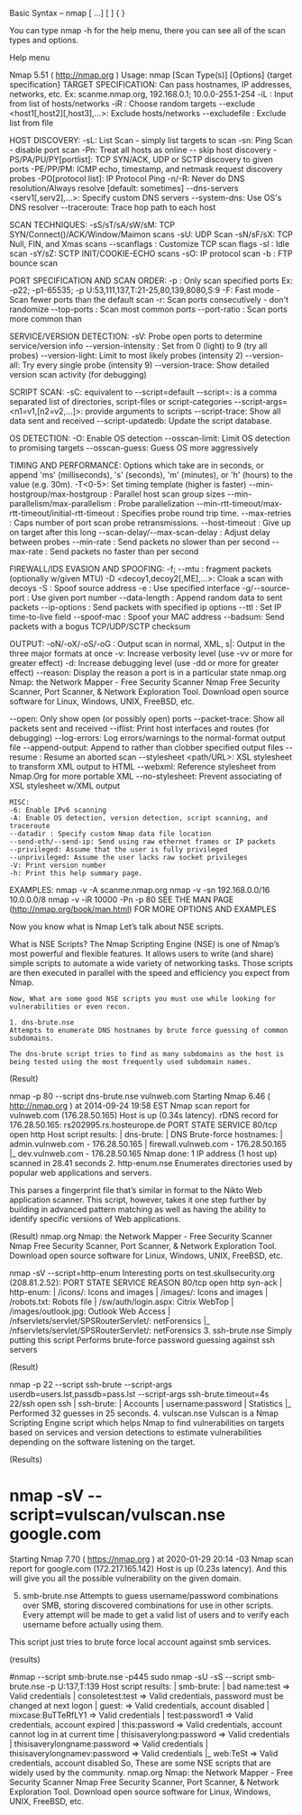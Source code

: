 
Basic Syntax – nmap [ <Scan Type> ...] [ <Options> ] { <targe specification> }

You can type nmap -h for the help menu, there you can see all of the scan types and options.

Help menu

  Nmap 5.51 ( http://nmap.org )
  Usage: nmap [Scan Type(s)] [Options] {target specification}
  TARGET SPECIFICATION:
    Can pass hostnames, IP addresses, networks, etc.
    Ex: scanme.nmap.org, 192.168.0.1; 10.0.0-255.1-254
    -iL : Input from list of hosts/networks
    -iR : Choose random targets
    --exclude <host1[,host2][,host3],...>: Exclude hosts/networks
    --excludefile : Exclude list from file

  HOST DISCOVERY:
    -sL: List Scan - simply list targets to scan
    -sn: Ping Scan - disable port scan
    -Pn: Treat all hosts as online -- skip host discovery
    -PS/PA/PU/PY[portlist]: TCP SYN/ACK, UDP or SCTP discovery to given ports
    -PE/PP/PM: ICMP echo, timestamp, and netmask request discovery probes
    -PO[protocol list]: IP Protocol Ping
    -n/-R: Never do DNS resolution/Always resolve [default: sometimes]
    --dns-servers <serv1[,serv2],...>: Specify custom DNS servers
    --system-dns: Use OS's DNS resolver
    --traceroute: Trace hop path to each host

  SCAN TECHNIQUES:
    -sS/sT/sA/sW/sM: TCP SYN/Connect()/ACK/Window/Maimon scans
    -sU: UDP Scan
    -sN/sF/sX: TCP Null, FIN, and Xmas scans
    --scanflags : Customize TCP scan flags
    -sI : Idle scan
    -sY/sZ: SCTP INIT/COOKIE-ECHO scans
    -sO: IP protocol scan
    -b : FTP bounce scan

  PORT SPECIFICATION AND SCAN ORDER:
    -p : Only scan specified ports
      Ex: -p22; -p1-65535; -p U:53,111,137,T:21-25,80,139,8080,S:9
    -F: Fast mode - Scan fewer ports than the default scan
    -r: Scan ports consecutively - don't randomize
    --top-ports : Scan  most common ports
    --port-ratio : Scan ports more common than 

  SERVICE/VERSION DETECTION:
    -sV: Probe open ports to determine service/version info
    --version-intensity : Set from 0 (light) to 9 (try all probes)
    --version-light: Limit to most likely probes (intensity 2)
    --version-all: Try every single probe (intensity 9)
    --version-trace: Show detailed version scan activity (for debugging)

  SCRIPT SCAN:
    -sC: equivalent to --script=default
    --script=:  is a comma separated list of
             directories, script-files or script-categories
    --script-args=<n1=v1,[n2=v2,...]>: provide arguments to scripts
    --script-trace: Show all data sent and received
    --script-updatedb: Update the script database.

  OS DETECTION:
    -O: Enable OS detection
    --osscan-limit: Limit OS detection to promising targets
    --osscan-guess: Guess OS more aggressively

  TIMING AND PERFORMANCE:
    Options which take  are in seconds, or append 'ms' (milliseconds),
    's' (seconds), 'm' (minutes), or 'h' (hours) to the value (e.g. 30m).
    -T<0-5>: Set timing template (higher is faster)
    --min-hostgroup/max-hostgroup : Parallel host scan group sizes
    --min-parallelism/max-parallelism : Probe parallelization
    --min-rtt-timeout/max-rtt-timeout/initial-rtt-timeout : Specifies
        probe round trip time.
    --max-retries : Caps number of port scan probe retransmissions.
    --host-timeout : Give up on target after this long
    --scan-delay/--max-scan-delay : Adjust delay between probes
    --min-rate : Send packets no slower than  per second
    --max-rate : Send packets no faster than  per second

  FIREWALL/IDS EVASION AND SPOOFING:
    -f; --mtu : fragment packets (optionally w/given MTU)
    -D <decoy1,decoy2[,ME],...>: Cloak a scan with decoys
    -S : Spoof source address
    -e : Use specified interface
    -g/--source-port : Use given port number
    --data-length : Append random data to sent packets
    --ip-options : Send packets with specified ip options
    --ttl : Set IP time-to-live field
    --spoof-mac : Spoof your MAC address
    --badsum: Send packets with a bogus TCP/UDP/SCTP checksum

  OUTPUT:
    -oN/-oX/-oS/-oG : Output scan in normal, XML, s|: Output in the three major formats at once
    -v: Increase verbosity level (use -vv or more for greater effect)
    -d: Increase debugging level (use -dd or more for greater effect)
    --reason: Display the reason a port is in a particular state
  nmap.org
  Nmap: the Network Mapper - Free Security Scanner
  Nmap Free Security Scanner, Port Scanner, & Network Exploration Tool. Download open source software for Linux, Windows, UNIX, FreeBSD, etc.


  --open: Only show open (or possibly open) ports
    --packet-trace: Show all packets sent and received
    --iflist: Print host interfaces and routes (for debugging)
    --log-errors: Log errors/warnings to the normal-format output file
    --append-output: Append to rather than clobber specified output files
    --resume : Resume an aborted scan
    --stylesheet <path/URL>: XSL stylesheet to transform XML output to HTML
    --webxml: Reference stylesheet from Nmap.Org for more portable XML
    --no-stylesheet: Prevent associating of XSL stylesheet w/XML output

    MISC:
    -6: Enable IPv6 scanning
    -A: Enable OS detection, version detection, script scanning, and traceroute
    --datadir : Specify custom Nmap data file location
    --send-eth/--send-ip: Send using raw ethernet frames or IP packets
    --privileged: Assume that the user is fully privileged
    --unprivileged: Assume the user lacks raw socket privileges
    -V: Print version number
    -h: Print this help summary page.
  
EXAMPLES:
  nmap -v -A scanme.nmap.org
  nmap -v -sn 192.168.0.0/16 10.0.0.0/8
  nmap -v -iR 10000 -Pn -p 80
SEE THE MAN PAGE (http://nmap.org/book/man.html) FOR MORE OPTIONS AND EXAMPLES


Now you know what is Nmap Let’s talk about NSE scripts.

What is NSE Scripts?
The Nmap Scripting Engine (NSE) is one of Nmap’s most powerful and flexible features. It allows users to write (and share) simple scripts to automate a wide variety of networking tasks. Those scripts are then executed in parallel with the speed and efficiency you expect from Nmap.

    Now, What are some good NSE scripts you must use while looking for vulnerabilities or even recon.
    
    1. dns-brute.nse
    Attempts to enumerate DNS hostnames by brute force guessing of common subdomains.

    The dns-brute script tries to find as many subdomains as the host is being tested using the most frequently used subdomain names.

(Result)

nmap -p 80 --script dns-brute.nse vulnweb.com
Starting Nmap 6.46 ( http://nmap.org ) at 2014-09-24 19:58 EST
Nmap scan report for vulnweb.com (176.28.50.165)
Host is up (0.34s latency).
rDNS record for 176.28.50.165: rs202995.rs.hosteurope.de
PORT   STATE SERVICE
80/tcp open  http
Host script results:
| dns-brute: 
|   DNS Brute-force hostnames: 
|     admin.vulnweb.com - 176.28.50.165
|     firewall.vulnweb.com - 176.28.50.165
|_    dev.vulnweb.com - 176.28.50.165
Nmap done: 1 IP address (1 host up) scanned in 28.41 seconds
2. http-enum.nse
Enumerates directories used by popular web applications and servers.

This parses a fingerprint file that’s similar in format to the Nikto Web application scanner. This script, however, takes it one step further by building in advanced pattern matching as well as having the ability to identify specific versions of Web applications.

(Result)
nmap.org
Nmap: the Network Mapper - Free Security Scanner
Nmap Free Security Scanner, Port Scanner, & Network Exploration Tool. Download open source software for Linux, Windows, UNIX, FreeBSD, etc.

nmap -sV --script=http-enum 
Interesting ports on test.skullsecurity.org (208.81.2.52): PORT   STATE SERVICE REASON 80/tcp open  http    syn-ack | http-enum: |   /icons/: Icons and images |   /images/: Icons and images |   /robots.txt: Robots file |   /sw/auth/login.aspx: Citrix WebTop |   /images/outlook.jpg: Outlook Web Access |   /nfservlets/servlet/SPSRouterServlet/: netForensics |_  /nfservlets/servlet/SPSRouterServlet/: netForensics
3. ssh-brute.nse
Simply putting this script Performs brute-force password guessing against ssh servers

(Result)

nmap -p 22 --script ssh-brute --script-args userdb=users.lst,passdb=pass.lst  --script-args ssh-brute.timeout=4s 
22/ssh open  ssh 
|  ssh-brute:
|  Accounts 
|  username:password 
|  Statistics 
|_   Performed 32 guesses in 25 seconds.
4. vulscan.nse
Vulscan is a Nmap Scripting Engine script which helps Nmap to find vulnerabilities on targets based on services and version detections to estimate vulnerabilities depending on the software listening on the target.

(Results)

# nmap -sV --script=vulscan/vulscan.nse google.com
Starting Nmap 7.70 ( https://nmap.org ) at 2020-01-29 20:14 -03
Nmap scan report for google.com (172.217.165.142)
Host is up (0.23s latency).
And this will give you all the possible vulnerability on the given domain.

5. smb-brute.nse
Attempts to guess username/password combinations over SMB, storing discovered combinations for use in other scripts. Every attempt will be made to get a valid list of users and to verify each username before actually using them.

This script just tries to brute force local account against smb services.

(results)

#nmap --script smb-brute.nse -p445 
sudo nmap -sU -sS --script smb-brute.nse -p U:137,T:139 
Host script results: 
| smb-brute: 
|   bad name:test => Valid credentials 
|   consoletest:test => Valid credentials, password must be changed at next logon 
|   guest: => Valid credentials, account disabled 
|   mixcase:BuTTeRfLY1 => Valid credentials 
|   test:password1 => Valid credentials, account expired 
|   this:password => Valid credentials, account cannot log in at current time 
|   thisisaverylong:password => Valid credentials 
|   thisisaverylongname:password => Valid credentials 
|   thisisaverylongnamev:password => Valid credentials 
|_  web:TeSt => Valid credentials, account disabled
So, These are some NSE scripts that are widely used by the community.
nmap.org
Nmap: the Network Mapper - Free Security Scanner
Nmap Free Security Scanner, Port Scanner, & Network Exploration Tool. Download open source software for Linux, Windows, UNIX, FreeBSD, etc.
